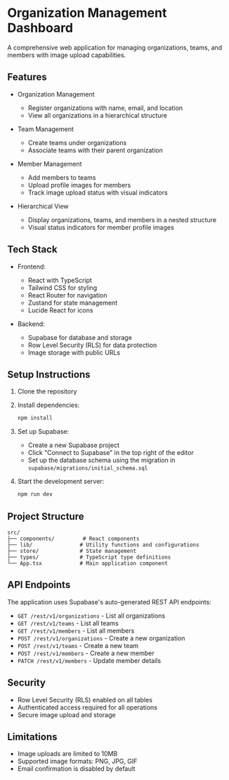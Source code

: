 # Organization Management Dashboard

A comprehensive web application for managing organizations, teams, and members with image upload capabilities.

## Features

- Organization Management
  - Register organizations with name, email, and location
  - View all organizations in a hierarchical structure

- Team Management
  - Create teams under organizations
  - Associate teams with their parent organization

- Member Management
  - Add members to teams
  - Upload profile images for members
  - Track image upload status with visual indicators

- Hierarchical View
  - Display organizations, teams, and members in a nested structure
  - Visual status indicators for member profile images

## Tech Stack

- Frontend:
  - React with TypeScript
  - Tailwind CSS for styling
  - React Router for navigation
  - Zustand for state management
  - Lucide React for icons

- Backend:
  - Supabase for database and storage
  - Row Level Security (RLS) for data protection
  - Image storage with public URLs

## Setup Instructions

1. Clone the repository
2. Install dependencies:
   ```bash
   npm install
   ```

3. Set up Supabase:
   - Create a new Supabase project
   - Click "Connect to Supabase" in the top right of the editor
   - Set up the database schema using the migration in `supabase/migrations/initial_schema.sql`

4. Start the development server:
   ```bash
   npm run dev
   ```

## Project Structure

```
src/
├── components/         # React components
├── lib/               # Utility functions and configurations
├── store/             # State management
├── types/             # TypeScript type definitions
└── App.tsx            # Main application component
```

## API Endpoints

The application uses Supabase's auto-generated REST API endpoints:

- `GET /rest/v1/organizations` - List all organizations
- `GET /rest/v1/teams` - List all teams
- `GET /rest/v1/members` - List all members
- `POST /rest/v1/organizations` - Create a new organization
- `POST /rest/v1/teams` - Create a new team
- `POST /rest/v1/members` - Create a new member
- `PATCH /rest/v1/members` - Update member details

## Security

- Row Level Security (RLS) enabled on all tables
- Authenticated access required for all operations
- Secure image upload and storage

## Limitations

- Image uploads are limited to 10MB
- Supported image formats: PNG, JPG, GIF
- Email confirmation is disabled by default